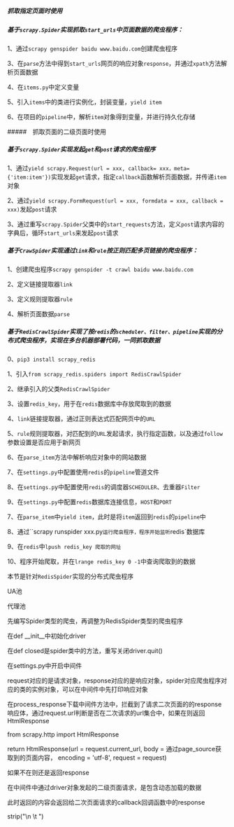 ##### 抓取指定页面时使用

##### 基于`scrapy.Spider`实现抓取`start_urls`中页面数据的爬虫程序：

1、通过`scrapy genspider baidu www.baidu.com`创建爬虫程序

3、在`parse`方法中得到`start_urls`网页的响应对象`response`，并通过`xpath`方法解析页面数据

4、在`items.py`中定义变量

5、引入`items`中的类进行实例化，封装变量，`yield item`

6、在项目的`pipeline`中，解析`item`对象得到变量，并进行持久化存储



#####　抓取页面的二级页面时使用

##### 基于`scrapy.Spider`实现发起`get`和`post`请求的爬虫程序

1、通过`yield scrapy.Request(url = xxx, callback= xxx，meta={'item:item'})`实现发起`get`请求，指定`callback`函数解析页面数据，并传递`item`对象

2、通过`yield scrapy.FormRequest(url = xxx, formdata = xxx, callback = xxx)`发起`post`请求

3、通过重写`scrapy.Spider`父类中的`start_requests`方法，定义`post`请求内容的字典后，循环`start_urls`来发起`post`请求



##### 基于`CrawSpider`实现通过`link`和`rule`按正则匹配多页链接的爬虫程序：

1、创建爬虫程序`scrapy genspider -t crawl baidu www.baidu.com`

2、定义链接提取器`link`

3、定义规则提取器`rule`

4、解析页面数据`parse`



##### 基于`RedisCrawlSpider`实现了按`redis`的`scheduler、filter、pipeline`实现的分布式爬虫程序，实现在多台机器部署代码，一同抓取数据

0、`pip3 install scrapy_redis`

1、引入`from scrapy_redis.spiders import RedisCrawlSpider`

2、继承引入的父类`RedisCrawlSpider`

3、设置`redis_key`，用于在`redis`数据库中存放爬取到的数据

4、`link`链接提取器，通过正则表达式匹配网页中的`URL`

5、`rule`规则提取器，对匹配到的`URL`发起请求，执行指定函数，以及通过`follow`参数设置是否应用于新网页

6、在`parse_item`方法中解析响应对象中的网站数据

7、在`settings.py`中配置使用`redis`的`pipeline`管道文件

8、在`settings.p`y中配置使用`redis`的调度器`SCHEDULER`、去重器`Filter`

9、在`settings.py`中配置`redis`数据库连接信息，`HOST`和`PORT`

7、在`parse_item`中`yield item`，此时是将`item`返回到`redis`的`pipeline`中

8、通过``scrapy runspider xxx.py`运行爬虫程序，程序开始监听`redis`数据库

9、在`redis`中`lpush redis_key 爬取的网址`

10、程序开始爬取，并在`lrange redis_key 0 -1`中查询爬取到的数据



本节是针对`RedisSpider`实现的分布式爬虫程序

UA池

代理池



先编写Spider类型的爬虫，再调整为RedisSpider类型的爬虫程序





在def __init__中初始化driver

在def closed是spider类中的方法，重写关闭driver.quit()

在settings.py中开启中间件

request对应的是请求对象，response对应的是响应对象，spider对应爬虫程序对应的类的实例对象，可以在中间件中先打印响应对象

在process_response下载中间件方法中，拦截到了请求二次页面的的response响应体，通过request.url判断是否在二次请求的url集合中，如果在则返回HtmlResponse

from scrapy.http import HtmlResponse

return HtmlResponse(url = request.current_url, body = 通过page_source获取到的页面内容， encoding = 'utf-8', request = request)

如果不在则还是返回response





在中间件中通过driver对象发起的二级页面请求，是包含动态加载的数据



此时返回的内容会返回给二次页面请求的callback回调函数中的response



strip("\n \t  ")















































